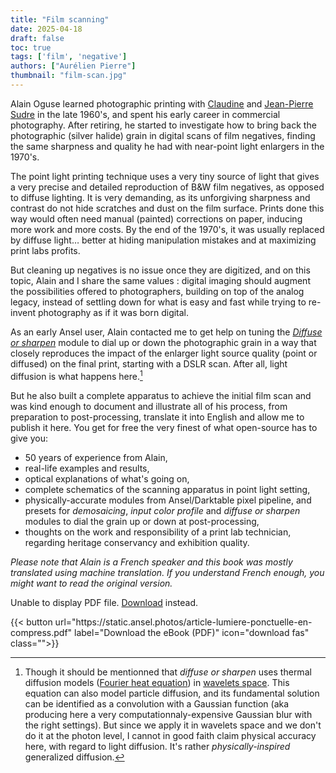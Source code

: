 ```yaml
---
title: "Film scanning"
date: 2025-04-18
draft: false
toc: true
tags: ['film', 'negative']
authors: ["Aurélien Pierre"]
thumbnail: "film-scan.jpg"
---
```


Alain Oguse learned photographic printing with [Claudine](https://www.musee-orsay.fr/fr/ressources/repertoire-artistes-personnalites/claudine-sudre-211535) and [Jean-Pierre Sudre](https://en.wikipedia.org/wiki/Jean-Pierre_Sudre) in the late 1960's, and spent his early career in commercial photography. After retiring, he started to investigate how to bring back the photographic (silver halide) grain in digital scans of film negatives, finding the same sharpness and quality he had with near-point light enlargers in the 1970's.

The point light printing technique uses a very tiny source of light that gives a very precise and detailed reproduction of B&W film negatives, as opposed to diffuse lighting. It is very demanding, as its unforgiving sharpness and contrast do not hide scratches and dust on the film surface. Prints done this way would often need manual (painted) corrections on paper, inducing more work and more costs. By the end of the 1970's, it was usually replaced by diffuse light… better at hiding manipulation mistakes and at maximizing print labs profits.

But cleaning up negatives is no issue once they are digitized, and on this topic, Alain and I share the same values : digital imaging should augment the possibilities offered to photographers, building on top of the analog legacy, instead of settling down for what is easy and fast while trying to re-invent photography as if it was born digital.

As an early Ansel user, Alain contacted me to get help on tuning the [_Diffuse or sharpen_](../doc/modules/processing-modules/diffuse/) module to dial up or down the photographic grain in a way that closely reproduces the impact of the enlarger light source quality (point or diffused) on the final print, starting with a DSLR scan. After all, light diffusion is what happens here.[^1]

[^1]: Though it should be mentionned that _diffuse or sharpen_ uses thermal diffusion models ([Fourier heat equation](https://en.wikipedia.org/wiki/Heat_equation)) in [wavelets space](https://en.wikipedia.org/wiki/Wavelet). This equation can also model particle diffusion, and its fundamental solution can be identified as a convolution with a Gaussian function (aka producing here a very computationnaly-expensive Gaussian blur with the right settings). But since we apply it in wavelets space and we don't do it at the photon level, I cannot in good faith claim physical accuracy here, with regard to light diffusion. It's rather _physically-inspired_ generalized diffusion.

But he also built a complete apparatus to achieve the initial film scan and was kind enough to document and illustrate all of his process, from preparation to post-processing, translate it into English and allow me to publish it here. You get for free the very finest of what open-source has to give you:

- 50 years of experience from Alain,
- real-life examples and results,
- optical explanations of what's going on,
- complete schematics of the scanning apparatus in point light setting,
- physically-accurate modules from Ansel/Darktable pixel pipeline, and presets for _demosaicing_, _input color profile_ and _diffuse or sharpen_ modules to dial the grain up or down at post-processing,
- thoughts on the work and responsibility of a print lab technician, regarding heritage conservancy and exhibition quality.

_Please note that Alain is a French speaker and this book was mostly translated using machine translation. If you understand French enough, you might want to read the original version._

<object data="https://static.ansel.photos/article-lumiere-ponctuelle-en-compress.pdf" type="application/pdf" width="100%" height="900px">
  <p>Unable to display PDF file. <a href="https://static.ansel.photos/article-lumiere-ponctuelle-en-compress.pdf">Download</a> instead.</p>
</object>

<div class="text-center">
{{< button url="https://static.ansel.photos/article-lumiere-ponctuelle-en-compress.pdf" label="Download the eBook (PDF)" icon="download fas" class="">}}
</div>
